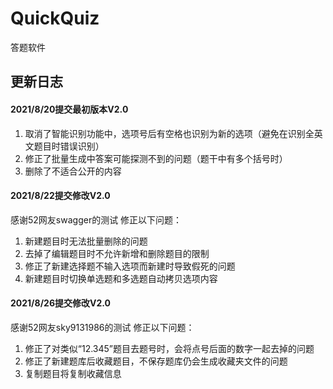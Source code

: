 # QuickQuiz
答题软件

## 更新日志
#### 2021/8/20提交最初版本V2.0
1. 取消了智能识别功能中，选项号后有空格也识别为新的选项（避免在识别全英文题目时错误识别）
2. 修正了批量生成中答案可能探测不到的问题（题干中有多个括号时）
3. 删除了不适合公开的内容

#### 2021/8/22提交修改V2.0
感谢52网友swagger的测试
修正以下问题：
1. 新建题目时无法批量删除的问题
2. 去掉了编辑题目时不允许新增和删除题目的限制
3. 修正了新建选择题不输入选项而新建时导致假死的问题
4. 新建题目时切换单选题和多选题自动拷贝选项内容

#### 2021/8/26提交修改V2.0
感谢52网友sky9131986的测试
修正以下问题：
1. 修正了对类似“12.345”题目去题号时，会将点号后面的数字一起去掉的问题
2. 修正了新建题库后收藏题目，不保存题库仍会生成收藏夹文件的问题
3. 复制题目将复制收藏信息